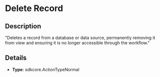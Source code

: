 
# Delete Record

## Description

"Deletes a record from a database or data source, permanently removing it from view and ensuring it is no longer accessible through the workflow."

## Details

- **Type**: sdkcore.ActionTypeNormal
